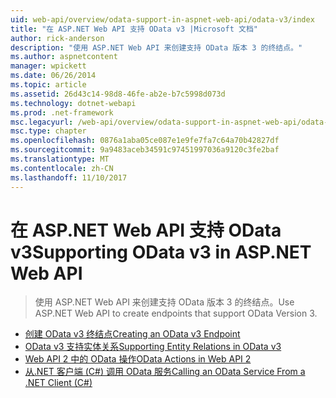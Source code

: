 ```yaml
---
uid: web-api/overview/odata-support-in-aspnet-web-api/odata-v3/index
title: "在 ASP.NET Web API 支持 OData v3 |Microsoft 文档"
author: rick-anderson
description: "使用 ASP.NET Web API 来创建支持 OData 版本 3 的终结点。"
ms.author: aspnetcontent
manager: wpickett
ms.date: 06/26/2014
ms.topic: article
ms.assetid: 26d43c14-98d8-46fe-ab2e-b7c5998d073d
ms.technology: dotnet-webapi
ms.prod: .net-framework
msc.legacyurl: /web-api/overview/odata-support-in-aspnet-web-api/odata-v3
msc.type: chapter
ms.openlocfilehash: 0876a1aba05ce087e1e9fe7fa7c64a70b42827df
ms.sourcegitcommit: 9a9483aceb34591c97451997036a9120c3fe2baf
ms.translationtype: MT
ms.contentlocale: zh-CN
ms.lasthandoff: 11/10/2017
---
```

<a name="supporting-odata-v3-in-aspnet-web-api"></a><span data-ttu-id="0e629-103">在 ASP.NET Web API 支持 OData v3</span><span class="sxs-lookup"><span data-stu-id="0e629-103">Supporting OData v3 in ASP.NET Web API</span></span>
====================
> <span data-ttu-id="0e629-104">使用 ASP.NET Web API 来创建支持 OData 版本 3 的终结点。</span><span class="sxs-lookup"><span data-stu-id="0e629-104">Use ASP.NET Web API to create endpoints that support OData Version 3.</span></span>


- [<span data-ttu-id="0e629-105">创建 OData v3 终结点</span><span class="sxs-lookup"><span data-stu-id="0e629-105">Creating an OData v3 Endpoint</span></span>](creating-an-odata-endpoint.md)
- [<span data-ttu-id="0e629-106">OData v3 支持实体关系</span><span class="sxs-lookup"><span data-stu-id="0e629-106">Supporting Entity Relations in OData v3</span></span>](working-with-entity-relations.md)
- [<span data-ttu-id="0e629-107">Web API 2 中的 OData 操作</span><span class="sxs-lookup"><span data-stu-id="0e629-107">OData Actions in Web API 2</span></span>](odata-actions.md)
- [<span data-ttu-id="0e629-108">从.NET 客户端 (C#) 调用 OData 服务</span><span class="sxs-lookup"><span data-stu-id="0e629-108">Calling an OData Service From a .NET Client (C#)</span></span>](calling-an-odata-service-from-a-net-client.md)
